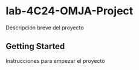 # lab-4C24-OMJA-Project

Descripción breve del proyecto

## Getting Started

Instrucciones para empezar el proyecto
